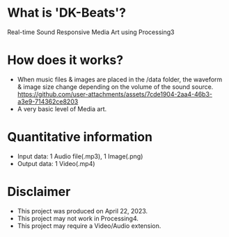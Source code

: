 # What is 'DK-Beats'?
Real-time Sound Responsive Media Art using Processing3

# How does it works?
- When music files & images are placed in the /data folder, the waveform & image size change depending on the volume of the sound source.
https://github.com/user-attachments/assets/7cde1904-2aa4-46b3-a3e9-714362ce8203
- A very basic level of Media art.

# Quantitative information
- Input data: 1 Audio file(.mp3), 1 Image(.png)
- Output data: 1 Video(.mp4)

# Disclaimer
- This project was produced on April 22, 2023.
- This project may not work in Processing4.
- This project may require a Video/Audio extension.
